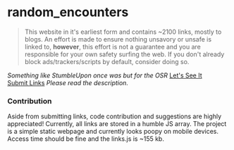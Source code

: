 
# random_encounters

> This website in it's earliest form and contains ~2100 links, mostly to blogs. An effort is made to ensure nothing unsavory or unsafe is linked to, **however**, this effort is not a guarantee and you are responsible for your own safety surfing the web. 
> If you don't already block ads/trackers/scripts by default, consider doing so.

*Something like StumbleUpon once was but for the OSR*
[Let's See It](https://connorjdunning.github.io/random_encounters/#) 		
[Submit Links](https://docs.google.com/forms/d/e/1FAIpQLSdNWf1qd_zYMNdMUDsFXVbnPLlpizufdAR7EXI-_eS4dfo24A/viewform) *Please read the description.*
### Contribution
Aside from submitting links, code contribution and suggestions are highly appreciated! Currently, all links are stored in a humble JS array. The project is a simple static webpage and currently looks poopy on mobile devices. Access time should be fine and the links.js is ~155 kb.
